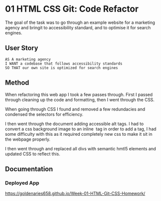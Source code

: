 # 01 HTML CSS Git: Code Refactor

The goal of the task was to go through an example website for a marketing agency and bringit to accessibility standard, and to optimise it for search engines.

## User Story

```
AS A marketing agency
I WANT a codebase that follows accessibility standards
SO THAT our own site is optimized for search engines
```

## Method

When refactoring this web app I took a few passes through. First I passed through cleaning up the code and formatting, then I went through the CSS.

When going through CSS I found and removed a few redundacies and condensed the selectors for efficiency.

I then went through the document adding accessible alt tags. I had to convert a css background image to an inline <img> tag in order to add a tag, I had some difficulty with this as it required completely new css to make it sit in the webpage properly.

I then went through and replaced all divs with semantic hmtl5 elements and updated CSS to reflect this.

## Documentation

### Deployed App
https://goldenaries658.github.io/Week-01-HTML-Git-CSS-Homework/

 

 



